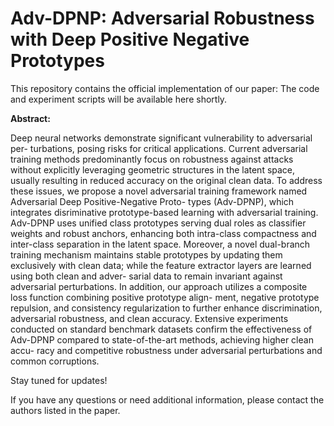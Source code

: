 # Adv-DPNP: Adversarial Robustness with Deep Positive Negative Prototypes

This repository contains the official implementation of our paper:
The code and experiment scripts will be available here shortly.

**Abstract:**

Deep neural networks demonstrate significant vulnerability to adversarial per-
turbations, posing risks for critical applications. Current adversarial training
methods predominantly focus on robustness against attacks without explicitly
leveraging geometric structures in the latent space, usually resulting in reduced
accuracy on the original clean data. To address these issues, we propose a novel
adversarial training framework named Adversarial Deep Positive-Negative Proto-
types (Adv-DPNP), which integrates disriminative prototype-based learning with
adversarial training. Adv-DPNP uses unified class prototypes serving dual roles as
classifier weights and robust anchors, enhancing both intra-class compactness and
inter-class separation in the latent space. Moreover, a novel dual-branch training
mechanism maintains stable prototypes by updating them exclusively with clean
data; while the feature extractor layers are learned using both clean and adver-
sarial data to remain invariant against adversarial perturbations. In addition, our
approach utilizes a composite loss function combining positive prototype align-
ment, negative prototype repulsion, and consistency regularization to further
enhance discrimination, adversarial robustness, and clean accuracy. Extensive
experiments conducted on standard benchmark datasets confirm the effectiveness
of Adv-DPNP compared to state-of-the-art methods, achieving higher clean accu-
racy and competitive robustness under adversarial perturbations and common
corruptions.


Stay tuned for updates!

If you have any questions or need additional information, please contact the authors listed in the paper.
